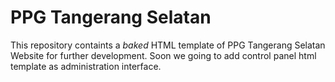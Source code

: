 PPG Tangerang Selatan
=====================

This repository containts a *baked* HTML template of PPG Tangerang Selatan Website for further development.
Soon we going to add control panel html template as administration interface.
